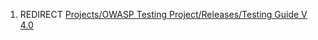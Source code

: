 1.  REDIRECT [Projects/OWASP Testing Project/Releases/Testing Guide V
    4.0](Projects/OWASP_Testing_Project/Releases/Testing_Guide_V_4.0 "wikilink")